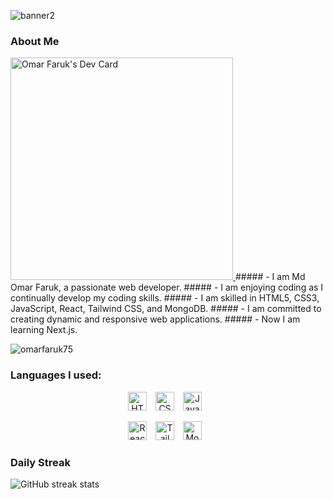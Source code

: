 ![banner2](https://github.com/omarfaruk75/omarfaruk75/assets/134272454/1bbdd4da-dc44-4aed-a44c-511df08af5bc)

### About Me
 <a href="https://app.daily.dev/omarfaruk75">
    <img src="https://api.daily.dev/devcards/v2/IEkljLW8a5DUsRFLpBuOd.png?type=default&r=cvo" width="356" alt="Omar Faruk's Dev Card"/>
  </a>
##### - I am Md Omar Faruk, a passionate web developer.
##### - I am enjoying coding as I continually develop my coding skills.
##### - I am skilled in HTML5, CSS3, JavaScript, React, Tailwind CSS, and MongoDB.
##### - I am committed to creating dynamic and responsive web applications.
##### - Now I am learning Next.js.

<p align="left">
  <img
    src="https://komarev.com/ghpvc/?username=omarfaruk75"
    alt="omarfaruk75"
  />
</p>

### Languages I used:
<p align="center">
<img  alt="HTML5" width="30px" src="https://cdn.jsdelivr.net/gh/devicons/devicon/icons/html5/html5-original.svg" style="padding-right:10px;" />
<img  alt="CSS3" width="30px" src="https://cdn.jsdelivr.net/gh/devicons/devicon/icons/css3/css3-original.svg" style="padding-right:10px;" />
<img  alt="JavaScript" width="30px" src="https://cdn.jsdelivr.net/gh/devicons/devicon/icons/javascript/javascript-original.svg" style="padding-right:10px;" />
</p>
<p align="center">
<img  alt="React" width="30px" src="https://cdn.jsdelivr.net/gh/devicons/devicon/icons/react/react-original.svg" style="padding-right:10px;" />          
<img  width="30px" alt="Tailwind" src="https://cdn.jsdelivr.net/gh/devicons/devicon@latest/icons/tailwindcss/tailwindcss-original.svg" style="padding-right:10px;" />       
<img  alt="MongoDB" width="30px" src="https://cdn.jsdelivr.net/gh/devicons/devicon/icons/mongodb/mongodb-original.svg" style="padding-right:10px;" />
</p>

### Daily Streak

<div align-items: center;">
  <img src="https://streak-stats.demolab.com/?user=omarfaruk75" alt="GitHub streak stats" style="margin-right: 10px;" />
</div>




